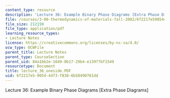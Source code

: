 ```yaml
---
content_type: resource
description: 'Lecture 36: Example Binary Phase Diagrams [Extra Phase Diagrams]'
file: /courses/3-00-thermodynamics-of-materials-fall-2002/6f2217e590544df3f8386b58490761dd_lecture_36_oneside.PDF
file_size: 212150
file_type: application/pdf
learning_resource_types:
- Lecture Notes
license: https://creativecommons.org/licenses/by-nc-sa/4.0/
ocw_type: OCWFile
parent_title: Lecture Notes
parent_type: CourseSection
parent_uid: 84a1bb2e-1049-0b17-29b4-e13977bf1549
resourcetype: Document
title: lecture_36_oneside.PDF
uid: 6f2217e5-9054-4df3-f838-6b58490761dd
---
```

Lecture 36: Example Binary Phase Diagrams [Extra Phase Diagrams]